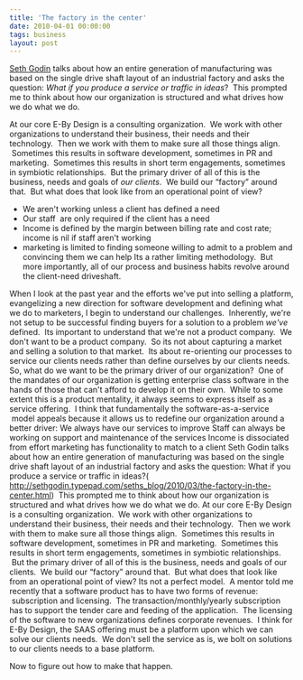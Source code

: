 ```yaml
---
title: 'The factory in the center'
date: 2010-04-01 00:00:00 
tags: business
layout: post
---
```

[Seth Godin](http://sethgodin.typepad.com/seths_blog/2010/03/the-factory-in-the-center.html) talks about how an entire generation of manufacturing was based on the single drive shaft layout of an industrial factory and asks the question: _What if you produce a service or traffic in ideas_?  This prompted me to think about how our organization is structured and what drives how we do what we do.

At our core E-By Design is a consulting organization.  We work with other organizations to understand their business, their needs and their technology.  Then we work with them to make sure all those things align.  Sometimes this results in software development, sometimes in PR and marketing.  Sometimes this results in short term engagements, sometimes in symbiotic relationships.  But the primary driver of all of this is the business, needs and goals of _our clients_.  We build our “factory” around that.  But what does that look like from an operational point of view?

*   We aren't working unless a client has defined a need
*   Our staff  are only required if the client has a need
*   Income is defined by the margin between billing rate and cost rate; income is nil if staff aren't working
*   marketing is limited to finding someone willing to admit to a problem and convincing them we can help
Its a rather limiting methodology.  But more importantly, all of our process and business habits revolve around the client-need driveshaft.

When I look at the past year and the efforts we've put into selling a platform, evangelizing a new direction for software development and defining what we do to marketers, I begin to understand our challenges.  Inherently, we're not setup to be successful finding buyers for a solution to a problem _we've_ defined.  Its important to understand that we're not a product company.  We don't want to be a product company.  So its not about capturing a market and selling a solution to that market.  Its about re-orienting our processes to service our clients needs rather than define ourselves by our clients needs.
So, what do we want to be the primary driver of our organization?  One of the mandates of our organization is getting enterprise class software in the hands of those that can't afford to develop it on their own.  While to some extent this is a product mentality, it always seems to express itself as a service offering.  I think that fundamentally the software-as-a-service  model appeals because it allows us to redefine our organization around a better driver:
	We always have our services to improve	Staff can always be working on support and maintenance of the services	Income is dissociated from effort	marketing has functionality to match to a client
Seth Godin talks about how an entire generation of manufacturing was based on the single drive shaft layout of an industrial factory and asks the question: What if you produce a service or traffic in ideas?(
http://sethgodin.typepad.com/seths_blog/2010/03/the-factory-in-the-center.html)  This prompted me to think about how our organization is structured and what drives how we do what we do.
At our core E-By Design is a consulting organization.  We work with other organizations to understand their business, their needs and their technology.  Then we work with them to make sure all those things align.  Sometimes this results in software development, sometimes in PR and marketing.  Sometimes this results in short term engagements, sometimes in symbiotic relationships.  But the primary driver of all of this is the business, needs and goals of our clients.  We build our “factory” around that.  But what does that look like from an operational point of view?
Its not a perfect model.  A mentor told me recently that a software product has to have two forms of revenue:  subscription and licensing.  The transaction/monthly/yearly subscription has to support the tender care and feeding of the application.  The licensing of the software to new organizations defines corporate revenues.  I think for E-By Design, the SAAS offering must be a platform upon which we can solve our clients needs.  We don't sell the service as is, we bolt on solutions to our clients needs to a base platform.

Now to figure out how to make that happen.
